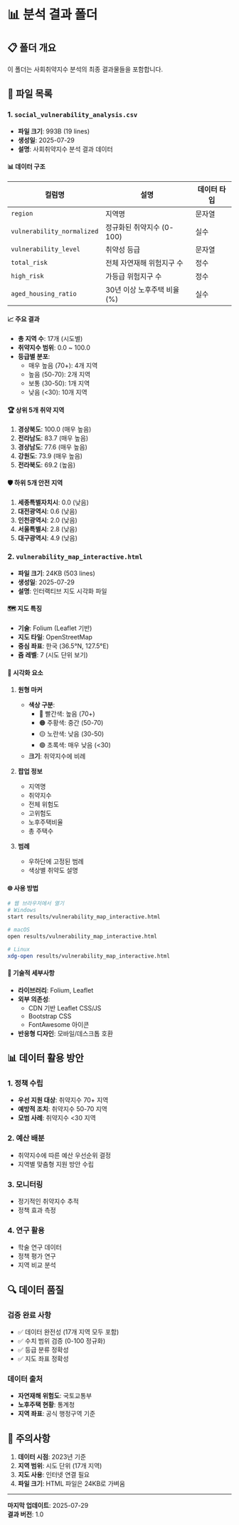 # 📊 분석 결과 폴더

## 📋 폴더 개요
이 폴더는 사회취약지수 분석의 최종 결과물들을 포함합니다.

## 📁 파일 목록

### 1. `social_vulnerability_analysis.csv`
- **파일 크기**: 993B (19 lines)
- **생성일**: 2025-07-29
- **설명**: 사회취약지수 분석 결과 데이터

#### 📊 데이터 구조
| 컬럼명 | 설명 | 데이터 타입 |
|--------|------|-------------|
| `region` | 지역명 | 문자열 |
| `vulnerability_normalized` | 정규화된 취약지수 (0-100) | 실수 |
| `vulnerability_level` | 취약성 등급 | 문자열 |
| `total_risk` | 전체 자연재해 위험지구 수 | 정수 |
| `high_risk` | 가등급 위험지구 수 | 정수 |
| `aged_housing_ratio` | 30년 이상 노후주택 비율 (%) | 실수 |

#### 📈 주요 결과
- **총 지역 수**: 17개 (시도별)
- **취약지수 범위**: 0.0 ~ 100.0
- **등급별 분포**:
  - 매우 높음 (70+): 4개 지역
  - 높음 (50-70): 2개 지역
  - 보통 (30-50): 1개 지역
  - 낮음 (<30): 10개 지역

#### 🏆 상위 5개 취약 지역
1. **경상북도**: 100.0 (매우 높음)
2. **전라남도**: 83.7 (매우 높음)
3. **경상남도**: 77.6 (매우 높음)
4. **강원도**: 73.9 (매우 높음)
5. **전라북도**: 69.2 (높음)

#### 🛡️ 하위 5개 안전 지역
1. **세종특별자치시**: 0.0 (낮음)
2. **대전광역시**: 0.6 (낮음)
3. **인천광역시**: 2.0 (낮음)
4. **서울특별시**: 2.8 (낮음)
5. **대구광역시**: 4.9 (낮음)

### 2. `vulnerability_map_interactive.html`
- **파일 크기**: 24KB (503 lines)
- **생성일**: 2025-07-29
- **설명**: 인터랙티브 지도 시각화 파일

#### 🗺️ 지도 특징
- **기술**: Folium (Leaflet 기반)
- **지도 타일**: OpenStreetMap
- **중심 좌표**: 한국 (36.5°N, 127.5°E)
- **줌 레벨**: 7 (시도 단위 보기)

#### 🎨 시각화 요소
1. **원형 마커**
   - **색상 구분**:
     - 🔴 빨간색: 높음 (70+)
     - 🟠 주황색: 중간 (50-70)
     - 🟡 노란색: 낮음 (30-50)
     - 🟢 초록색: 매우 낮음 (<30)
   - **크기**: 취약지수에 비례

2. **팝업 정보**
   - 지역명
   - 취약지수
   - 전체 위험도
   - 고위험도
   - 노후주택비율
   - 총 주택수

3. **범례**
   - 우하단에 고정된 범례
   - 색상별 취약도 설명

#### 🌐 사용 방법
```bash
# 웹 브라우저에서 열기
# Windows
start results/vulnerability_map_interactive.html

# macOS
open results/vulnerability_map_interactive.html

# Linux
xdg-open results/vulnerability_map_interactive.html
```

#### 🔧 기술적 세부사항
- **라이브러리**: Folium, Leaflet
- **외부 의존성**: 
  - CDN 기반 Leaflet CSS/JS
  - Bootstrap CSS
  - FontAwesome 아이콘
- **반응형 디자인**: 모바일/데스크톱 호환

## 📊 데이터 활용 방안

### 1. 정책 수립
- **우선 지원 대상**: 취약지수 70+ 지역
- **예방적 조치**: 취약지수 50-70 지역
- **모범 사례**: 취약지수 <30 지역

### 2. 예산 배분
- 취약지수에 따른 예산 우선순위 결정
- 지역별 맞춤형 지원 방안 수립

### 3. 모니터링
- 정기적인 취약지수 추적
- 정책 효과 측정

### 4. 연구 활용
- 학술 연구 데이터
- 정책 평가 연구
- 지역 비교 분석

## 🔍 데이터 품질

### 검증 완료 사항
- ✅ 데이터 완전성 (17개 지역 모두 포함)
- ✅ 수치 범위 검증 (0-100 정규화)
- ✅ 등급 분류 정확성
- ✅ 지도 좌표 정확성

### 데이터 출처
- **자연재해 위험도**: 국토교통부
- **노후주택 현황**: 통계청
- **지역 좌표**: 공식 행정구역 기준

## 🚨 주의사항

1. **데이터 시점**: 2023년 기준
2. **지역 범위**: 시도 단위 (17개 지역)
3. **지도 사용**: 인터넷 연결 필요
4. **파일 크기**: HTML 파일은 24KB로 가벼움

---
**마지막 업데이트**: 2025-07-29  
**결과 버전**: 1.0 